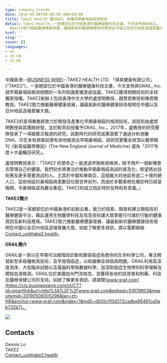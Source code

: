 ```yaml
---
type: company_trends
date: 2019-05-06T00:00:00.000+08:00
title: Take2 Health 獲GRAIL 授權早期鼻咽癌檢測技術
detail: Take2 Health，一家總部位於中國香港的醫療健康科技企業，今天宣佈與GRAIL, Inc. 就早期鼻咽癌檢測相關的一系列知識產權達成協議，獲得相關技術的全球獨家授權。Take2
  Health致力推動醫療健康發展，讓最創新的醫療健康技術發明在中國以及亞州地區造福普羅大眾。
href: ''
slug: ''
cover: []
languages:
- en
- zh-CN
- zh-HK

---
```

中國香港--([BUSINESS WIRE](https://www.businesswire.com/))--TAKE2 HEALTH LTD. 「得易健康有限公司」 (“TAKE2”)，一家總部位於中國香港的醫療健康科技企業，今天宣佈與GRAIL, Inc. 就早期鼻咽癌檢測相關的一系列知識產權達成協議，TAKE2獲得相關技術的全球獨家授權。TAKE2創辦人包括香港中文大學的盧煜明教授、趙慧君教授和陳君賜教授。TAKE2致力推動醫療健康發展，讓最創新的醫療健康技術發明在中國以及亞州地區造福普羅大眾。

TAKE2的首項業務將致力於開發及產業化早期鼻咽癌的檢測技術，該技術由盧煜明教授與其團隊研發，並於較早前授權予GRAIL, Inc.。2017年，盧教授的研究團隊發表了一項被廣泛報道的研究，該劃時代的研究成果證實了通過分析游離DNA，可在未有病徵前便有效地檢測出早期鼻咽癌。該研究更獲全球頂尖醫學期刊《新英倫醫學雜誌》(The New England Journal of Medicine) 選為「2017年度十大最矚目研究」。

盧煜明教授表示：「TAKE2 的使命之一是透過早期疾病檢測，賦予用戶一個新機會去管理自己的健康。我們初步將專注於推動早期鼻咽癌測試的普及化，盼望將此技術惠及更多需要測試的人。尤其於中國和東南亞，這個龐大的地區有逾二十億的總人口，這些地區的鼻咽癌病患數目位居世界前列，而由於多數案例在確診時已經是晚期，令鼻咽癌成為難治重症。TAKE2的成立因此特別及時和有意義。」

**TAKE2簡介**

TAKE2是一家總部位於中國香港的初創企業，致力於探索、開發和建立開拓性的醫療健康平台，藉此運用生物醫學科技及信息技術讓大眾掌握可付諸於行動的健康資訊及新科技應用。TAKE2致力推動醫療健康發展，讓最創新的醫療健康技術發明在中國以及亞州地區造福普羅大眾。如欲了解更多資訊，請以電郵聯絡 Contact_us@take2.health。

**GRAIL簡介**

GRAIL是一家以在早期可治癒階段診斷和篩查癌症為使命的生命科學公司，專注開發新型多癌種檢測技術，及早發現癌症，以助緩解全球癌病問題。GRAIL利用高深度測序、大型臨床試驗以及電腦科學與數據科學，加深對癌症生物學的科學理解及開發血液檢測。GRAIL位於美國加州門洛帕克，並獲得各地的投資者和制藥、科技及醫療保健公司的支持。如欲了解更多資訊，請瀏覽[www.grail.com](https://cts.businesswire.com/ct/CT?id=smartlink&url=http%3A%2F%2Fwww.grail.com&esheet=51979903&newsitemid=20190506005296&lan=zh-HK&anchor=www.grail.com&index=1&md5=db55cf10d372cadbe95481ca5eb732b7)。

![](https://cts.businesswire.com/ct/CT?id=bwnews&sty=20190506005296r1&sid=web02&distro=nx&lang=zh-HK)

## Contacts

Dennis Lo  
TAKE2  
[Contact_us@take2.health](mailto:Contact_us@take2.health)